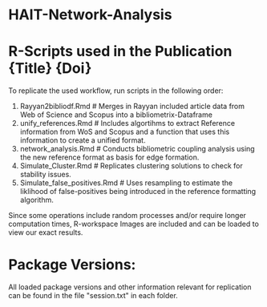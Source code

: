 # HAIT-Network-Analysis
# R-Scripts used in the Publication {Title} {Doi}


To replicate the used workflow, run scripts in the following order:
1. Rayyan2bibliodf.Rmd # Merges in Rayyan included article data from Web of Science and Scopus into a bibliometrix-Dataframe
2. unify_references.Rmd # Includes algortihms to extract Reference information from WoS and Scopus and a function that uses this information to create a unified format.
3. network_analysis.Rmd # Conducts bibliometric coupling analysis using the new reference format as basis for edge formation.
4. Simulate_Cluster.Rmd # Replicates clustering solutions to check for stability issues.
5. Simulate_false_positives.Rmd # Uses resampling to estimate the liklihood of false-positives being introduced in the reference formatting algorithm.

Since some operations include random processes and/or require longer computation times, R-workspace Images are included and can be loaded to view our exact results.

# Package Versions:

All loaded package versions and other information relevant for replication can be found in the file "session.txt" in each folder.
